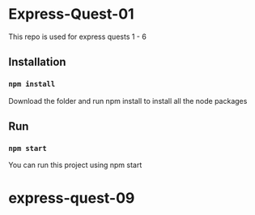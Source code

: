 # Express-Quest-01

This repo is used for express quests 1 - 6

## Installation

### `npm install`
Download the folder and run npm install to install all the node packages

## Run
### `npm start`
You can run this project using npm start
# express-quest-09
